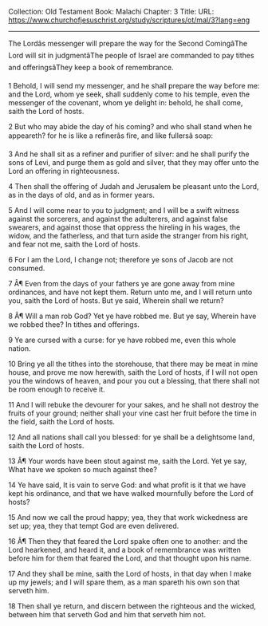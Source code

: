 Collection: Old Testament
Book: Malachi
Chapter: 3
Title: 
URL: https://www.churchofjesuschrist.org/study/scriptures/ot/mal/3?lang=eng

---

The Lordâs messenger will prepare the way for the Second ComingâThe Lord will sit in judgmentâThe people of Israel are commanded to pay tithes and offeringsâThey keep a book of remembrance.

1 Behold, I will send my messenger, and he shall prepare the way before me: and the Lord, whom ye seek, shall suddenly come to his temple, even the messenger of the covenant, whom ye delight in: behold, he shall come, saith the Lord of hosts.

2 But who may abide the day of his coming? and who shall stand when he appeareth? for he is like a refinerâs fire, and like fullersâ soap:

3 And he shall sit as a refiner and purifier of silver: and he shall purify the sons of Levi, and purge them as gold and silver, that they may offer unto the Lord an offering in righteousness.

4 Then shall the offering of Judah and Jerusalem be pleasant unto the Lord, as in the days of old, and as in former years.

5 And I will come near to you to judgment; and I will be a swift witness against the sorcerers, and against the adulterers, and against false swearers, and against those that oppress the hireling in his wages, the widow, and the fatherless, and that turn aside the stranger from his right, and fear not me, saith the Lord of hosts.

6 For I am the Lord, I change not; therefore ye sons of Jacob are not consumed.

7 Â¶ Even from the days of your fathers ye are gone away from mine ordinances, and have not kept them. Return unto me, and I will return unto you, saith the Lord of hosts. But ye said, Wherein shall we return?

8 Â¶ Will a man rob God? Yet ye have robbed me. But ye say, Wherein have we robbed thee? In tithes and offerings.

9 Ye are cursed with a curse: for ye have robbed me, even this whole nation.

10 Bring ye all the tithes into the storehouse, that there may be meat in mine house, and prove me now herewith, saith the Lord of hosts, if I will not open you the windows of heaven, and pour you out a blessing, that there shall not be room enough to receive it.

11 And I will rebuke the devourer for your sakes, and he shall not destroy the fruits of your ground; neither shall your vine cast her fruit before the time in the field, saith the Lord of hosts.

12 And all nations shall call you blessed: for ye shall be a delightsome land, saith the Lord of hosts.

13 Â¶ Your words have been stout against me, saith the Lord. Yet ye say, What have we spoken so much against thee?

14 Ye have said, It is vain to serve God: and what profit is it that we have kept his ordinance, and that we have walked mournfully before the Lord of hosts?

15 And now we call the proud happy; yea, they that work wickedness are set up; yea, they that tempt God are even delivered.

16 Â¶ Then they that feared the Lord spake often one to another: and the Lord hearkened, and heard it, and a book of remembrance was written before him for them that feared the Lord, and that thought upon his name.

17 And they shall be mine, saith the Lord of hosts, in that day when I make up my jewels; and I will spare them, as a man spareth his own son that serveth him.

18 Then shall ye return, and discern between the righteous and the wicked, between him that serveth God and him that serveth him not.
